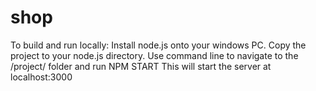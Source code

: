 # shop

To build and run locally:
Install node.js onto your windows PC.
Copy the project to your node.js directory.
Use command line to navigate to the /project/ folder and run
NPM START
This will start the server at
localhost:3000
